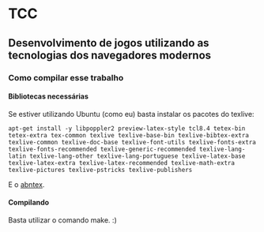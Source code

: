 # TCC

## Desenvolvimento de jogos utilizando as tecnologias dos navegadores modernos

### Como compilar esse trabalho

#### Bibliotecas necessárias

Se estiver utilizando Ubuntu (como eu) basta instalar os pacotes do texlive:

	apt-get install -y libpoppler2 preview-latex-style tcl8.4 tetex-bin tetex-extra tex-common texlive texlive-base-bin texlive-bibtex-extra texlive-common texlive-doc-base texlive-font-utils texlive-fonts-extra texlive-fonts-recommended texlive-generic-recommended texlive-lang-latin texlive-lang-other texlive-lang-portuguese texlive-latex-base texlive-latex-extra texlive-latex-recommended texlive-math-extra texlive-pictures texlive-pstricks texlive-publishers

E o [abntex](http://packages.debian.org/squeeze/abntex).

#### Compilando

Basta utilizar o comando make. :)
